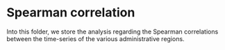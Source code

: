 # Spearman correlation

Into this folder, we store the analysis regarding the Spearman correlations between the time-series of the various administrative regions.
